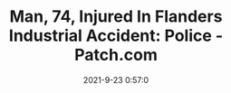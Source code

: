 ---
"title": "Man, 74, Injured In Flanders Industrial Accident: Police - Patch.com"
"date": "2021-9-23 0:57:0"
"feed_name": "GOOGLENEWSINDUSTRIAL"
"feed_website": "https://news.google.com/search?q=industrial%2Bincident&hl=en-US&gl=US&ceid=US:en"
"feed_rss": "https://news.google.com/rss/search?q=industrial%2Bincident&hl=en-US&gl=US&ceid=US:en"
"link": "https://patch.com/new-york/southampton/man-74-injured-flanders-industrial-accident-police"
"file": "_posts/2021-1-1-40054e34b510695f3f76383e89a8a636bffa7f7d.md"
"accident": "1"
"drilling": "0"
"dead": "0"
"injured": "1"
"where": "industrial site"
---